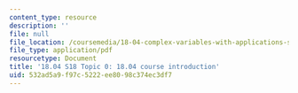 ```yaml
---
content_type: resource
description: ''
file: null
file_location: /coursemedia/18-04-complex-variables-with-applications-spring-2018/532ad5a9f97c5222ee8098c374ec3df7_MIT18_04S18_topic0.pdf
file_type: application/pdf
resourcetype: Document
title: '18.04 S18 Topic 0: 18.04 course introduction'
uid: 532ad5a9-f97c-5222-ee80-98c374ec3df7
---
```

